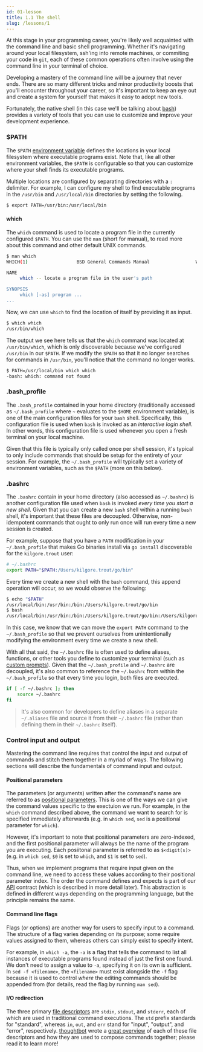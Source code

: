 ```yaml
---
id: 01-lesson
title: 1.1 The shell
slug: /lessons/1
---
```


At this stage in your programming career, you're likely well acquainted with
the command line and basic shell programming. Whether it's navigating around
your local filesystem, ssh'ing into remote machines, or commiting your code
in `git`, each of these common operations often involve using the command line
in your terminal of choice.

Developing a mastery of the command line will be a journey that never ends.
There are so many different tricks and minor productivity boosts that you'll
encounter throughout your career, so it's important to keep an eye out and
create a system for yourself that makes it easy to adopt new tools.

Fortunately, the native shell (in this case we'll be talking about [bash][1])
provides a variety of tools that you can use to customize and improve your
development experience.

  [1]: https://www.gnu.org/software/bash

### $PATH

The `$PATH` [environment variable][2] defines the locations in your local
filesystem where executable programs exist. Note that, like all other
environment variables, the `$PATH` is configurable so that you can customize
where your shell finds its executable programs.

Multiple locations are configured by separating directories with a `:` delimiter.
For example, I can configure my shell to find executable programs in the `/usr/bin`
and `/usr/local/bin` directories by setting the following.

```sh
$ export PATH=/usr/bin:/usr/local/bin
```

  [2]: https://en.wikipedia.org/wiki/Environment_variable

#### which

The `which` command is used to locate a program file in the currently configured `$PATH`.
You can use the `man` (short for manual), to read more about this command and other default
UNIX commands.

```sh
$ man which
WHICH(1)                  BSD General Commands Manual                 WHICH(1)

NAME
     which -- locate a program file in the user's path

SYNOPSIS
     which [-as] program ...
...
```

Now, we can use `which` to find the location of itself by providing it as input.

```sh
$ which which
/usr/bin/which
```

The output we see here tells us that the `which` command was located at `/usr/bin/which`,
which is only discoverable because we've configured `/usr/bin` in our `$PATH`. If we
modify the `$PATH` so that it no longer searches for commands in `/usr/bin`, you'll notice
that the command no longer works.

```sh
$ PATH=/usr/local/bin which which
-bash: which: command not found
```

### .bash_profile

The `.bash_profile` contained in your home directory (traditionally accessed
as `~/.bash_profile` where `~` evaluates to the `$HOME` environment variable),
is one of the main configuration files for your `bash` shell. Specifically,
this configuration file is used when `bash` is invoked as an *interactive login
shell*. In other words, this configuration file is used whenever you open a fresh
terminal on your local machine.

Given that this file is typically only called once per shell session, it's
typical to only include commands that should be setup for the entirety of
your session. For example, the `~/.bash_profile` will typically set a variety
of environment variables, such as the `$PATH` (more on this below).

### .bashrc

The `.bashrc` contain in your home directory (also accessed as `~/.bashrc`) is
another configuration file used when `bash` is invoked *every time you start a
new shell*. Given that you can create a new `bash` shell within a running `bash`
shell, it's important that these files are decoupled. Otherwise, non-idempotent
commands that ought to only run once will run every time a new session is created.

For example, suppose that you have a `PATH` modification in your `~/.bash_profile`
that makes Go binaries install via `go install` discoverable for the `kilgore.trout`
user:

```sh
# ~/.bashrc
export PATH="$PATH:/Users/kilgore.trout/go/bin"
```

Every time we create a new shell with the `bash` command, this append operation will
occur, so we would observe the following:

```sh
$ echo "$PATH"
/usr/local/bin:/usr/bin:/bin:/Users/kilgore.trout/go/bin
$ bash
/usr/local/bin:/usr/bin:/bin:/Users/kilgore.trout/go/bin:/Users/kilgore.trout/go/bin
```

In this case, we know that we can move the `export PATH` command to the `~/.bash_profile`
so that we prevent ourselves from unintentionally modifying the environment every time
we create a new shell.

With all that said, the `~/.bashrc` file is often used to define aliases, functions,
or other tools you define to customize your terminal (such as [custom prompts][3]).
Given that the `~/.bash_profile` and `~/.bashrc` are decoupled, it's also common to
reference the `~/.bashrc` from within the `~/.bash_profile` so that every time you
login, both files are executed.

```sh
if [ -f ~/.bashrc ]; then
	source ~/.bashrc
fi
```

> It's also common for developers to define aliases in a separate `~/.aliases` file
> and source it from their `~/.bashrc` file (rather than defining them in their
> `~/.bashrc` itself).

  [3]: https://phoenixnap.com/kb/change-bash-prompt-linux

### Control input and output

Mastering the command line requires that control the input and output of commands and
stitch them together in a myriad of ways. The following sections will describe the
fundamentals of command input and output.

#### Positional parameters

The parameters (or arguments) written after the command's name are referred to as
[positional parameters][4]. This is one of the ways we can give the command values
specific to the exectuion we run. For example, in the `which` command described above,
the command we want to search for is specified immediately afterwards (e.g. in `which sed`,
`sed` is a positional parameter for `which`).

However, it's important to note that positional parameters are zero-indexed, and the first
positional parameter will always be the name of the program you are executing. Each posiitonal
parameter is referred to as `$<digit(s)>` (e.g. in `which sed`, `$0` is set to `which`, and
`$1` is set to `sed`).

Thus, when we implement programs that require input given on the command line, we need to access
these values according to their positional parameter index. The order the command defines and
expects is part of our [API][5] contract (which is described in more detail later). This abstraction
is defined in different ways depending on the programming language, but the principle remains the same.

  [4]: https://www.gnu.org/software/bash/manual/html_node/Positional-Parameters.html
  [5]: https://en.wikipedia.org/wiki/API

#### Command line flags

Flags (or options) are another way for users to specify input to a command. The structure of a flag
varies depending on its purpose; some require values assigned to them, whereas others can simply exist
to specify intent.

For example, in `which -a`, the `-a` is a flag that tells the command to list all instances of executable
programs found instead of just the first one found. We don't need to assign a value to `-a`, specifying
it on its own is sufficient. In `sed -f <filename>`, the `<filename>` must exist alongside the `-f` flag
because it is used to control *where* the editing commands should be appended from (for details, read the
flag by running `man sed`).

#### I/O redirection

The three primary [file descriptors][6] are `stdin`, `stdout`, and `stderr`, each of which are used in
traditional command executions. The `std` prefix standards for "standard", whereas `in`, `out`, and `err`
stand for "input", "output", and "error", respectively. [thoughtbot][7] wrote a [great overview][8]
of each of these file descriptors and how they are used to compose commands together; please read it to
learn more!

  [6]: https://en.wikipedia.org/wiki/File_descriptor
  [7]: https://thoughtbot.com
  [8]: https://thoughtbot.com/blog/input-output-redirection-in-the-shell
